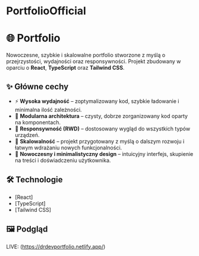 # PortfolioOfficial
# 🌐 Portfolio

Nowoczesne, szybkie i skalowalne portfolio stworzone z myślą o przejrzystości, wydajności oraz responsywności. Projekt zbudowany w oparciu o **React**, **TypeScript** oraz **Tailwind CSS**.

## ✨ Główne cechy

- ⚡ **Wysoka wydajność** – zoptymalizowany kod, szybkie ładowanie i minimalna ilość zależności.
- 🧩 **Modularna architektura** – czysty, dobrze zorganizowany kod oparty na komponentach.
- 📱 **Responsywność (RWD)** – dostosowany wygląd do wszystkich typów urządzeń.
- 🚀 **Skalowalność** – projekt przygotowany z myślą o dalszym rozwoju i łatwym wdrażaniu nowych funkcjonalności.
- 🎨 **Nowoczesny i minimalistyczny design** – intuicyjny interfejs, skupienie na treści i doświadczeniu użytkownika.

## 🛠️ Technologie

- [React]
- [TypeScript]
- [Tailwind CSS]

## 🖼️ Podgląd

LIVE: (https://drdevportfolio.netlify.app/)  




